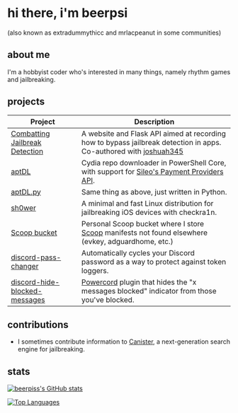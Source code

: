 # hi there, i'm beerpsi
(also known as extradummythicc and mrlacpeanut in some communities)

## about me
I'm a hobbyist coder who's interested in many things, namely rhythm games and jailbreaking.

## projects
| Project                                                                              | Description                                                                                                                                   |
|--------------------------------------------------------------------------------------|-----------------------------------------------------------------------------------------------------------------------------------------------|
| [Combatting Jailbreak Detection](https://github.com/joshuah345/joshuah345.github.io) | A website and Flask API aimed at recording how to bypass jailbreak detection in apps.<br>Co-authored with [joshuah345](https://github.com/joshuah345)                                                         |
| [aptDL](https://github.com/beerpiss/aptDL)                                           | Cydia repo downloader in PowerShell Core, with support for [Sileo's Payment Providers API](https://developer.getsileo.app/payment-providers). |
| [aptDL.py](https://github.com/beerpiss/aptDL.py)                                     | Same thing as above, just written in Python.                                                                                                  |
| [sh0wer](https://github.com/beerpiss/sh0wer)                                         | A minimal and fast Linux distribution for jailbreaking iOS devices with checkra1n.                                                            |
| [Scoop bucket](https://github.com/beerpiss/scoop-bucket)                             | Personal Scoop bucket where I store [Scoop](https://scoop.sh) manifests not found elsewhere (evkey, adguardhome, etc.)                        |
| [discord-pass-changer](https://github.com/beerpiss/discord-pass-changer)             | Automatically cycles your Discord password as a way to protect against token loggers.                                                         |
| [discord-hide-blocked-messages](https://github.com/beerpiss/hide-blocked-messages)   | [Powercord](https://powercord.dev/) plugin that hides the "x messages blocked" indicator from those you've blocked.                           |

## contributions
- I sometimes contribute information to [Canister](https://github.com/cnstr/manifests), a next-generation search engine for jailbreaking.

## stats
[![beerpiss's GitHub stats](https://github-readme-stats.vercel.app/api?username=beerpiss&theme=dracula&show_icons=true)](https://github.com/anuraghazra/github-readme-stats)

[![Top Languages](https://github-readme-stats.vercel.app/api/top-langs/?username=beerpiss&layout=compact&langs_count=6&hide=assembly,css&theme=dracula)](https://github.com/anuraghazra/github-readme-stats)
<!--
**beerpiss/beerpiss** is a ✨ _special_ ✨ repository because its `README.md` (this file) appears on your GitHub profile.

Here are some ideas to get you started:

- 🔭 I’m currently working on ...
- 🌱 I’m currently learning ...
- 👯 I’m looking to collaborate on ...
- 🤔 I’m looking for help with ...
- 💬 Ask me about ...
- 📫 How to reach me: ...
- 😄 Pronouns: ...
- ⚡ Fun fact: ...
-->
